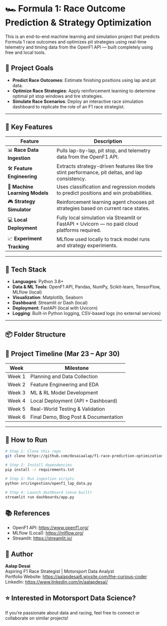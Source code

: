 # 🏎️ Formula 1: Race Outcome Prediction & Strategy Optimization

This is an end-to-end machine learning and simulation project that predicts Formula 1 race outcomes and optimizes pit strategies using real-time telemetry and timing data from the OpenF1 API — built completely using free and local tools.

## 🎯 Project Goals

- **Predict Race Outcomes**: Estimate finishing positions using lap and pit data.
- **Optimize Race Strategies**: Apply reinforcement learning to determine optimal pit stop windows and tire strategies.
- **Simulate Race Scenarios**: Deploy an interactive race simulation dashboard to replicate the role of an F1 race strategist.

---

## 🧠 Key Features

| Feature | Description |
|--------|-------------|
| 📊 **Race Data Ingestion** | Pulls lap-by-lap, pit stop, and telemetry data from the OpenF1 API. |
| 🛠️ **Feature Engineering** | Extracts strategy-driven features like tire stint performance, pit deltas, and lap consistency. |
| 🤖 **Machine Learning Models** | Uses classification and regression models to predict positions and win probabilities. |
| 🎮 **Strategy Simulator** | Reinforcement learning agent chooses pit strategies based on current race states. |
| 💻 **Local Deployment** | Fully local simulation via Streamlit or FastAPI + Uvicorn — no paid cloud platforms required. |
| 📈 **Experiment Tracking** | MLflow used locally to track model runs and strategy experiments. |

---

## 🧰 Tech Stack

- **Languages**: Python 3.8+
- **Data & ML Tools**: OpenF1 API, Pandas, NumPy, Scikit-learn, TensorFlow, MLflow (local)
- **Visualization**: Matplotlib, Seaborn
- **Dashboard**: Streamlit or Dash (local)
- **Deployment**: FastAPI (local with Uvicorn)
- **Logging**: Built-in Python logging, CSV-based logs (no external services)

---

## 📦 Folder Structure


## 📅 Project Timeline (Mar 23 – Apr 30)

| Week | Milestone |
|------|-----------|
| Week 1 | Planning and Data Collection |
| Week 2 | Feature Engineering and EDA |
| Week 3 | ML & RL Model Development |
| Week 4 | Local Deployment (API + Dashboard) |
| Week 5 | Real-World Testing & Validation |
| Week 6 | Final Demo, Blog Post & Documentation |

---

## 🚀 How to Run

```bash
# Step 1: Clone this repo
git clone https://github.com/desaiaalap/f1-race-prediction-optimization

# Step 2: Install dependencies
pip install -r requirements.txt

# Step 3: Run ingestion scripts
python src/ingestion/openf1_lap_data.py

# Step 4: Launch dashboard (once built)
streamlit run dashboards/app.py
```
## 📚 References

- OpenF1 API: https://www.openf1.org/
- MLflow (Local): https://mlflow.org/
- Streamlit: https://streamlit.io/
## 👤 Author

**Aalap Desai**  
Aspiring F1 Race Strategist | Motorsport Data Analyst  
Portfolio Website: https://aalapdesai6.wixsite.com/the-curious-coder  
LinkedIn: https://www.linkedin.com/in/aalapdesai/


## ⭐️ Interested in Motorsport Data Science?
If you’re passionate about data and racing, feel free to connect or collaborate on similar projects!
